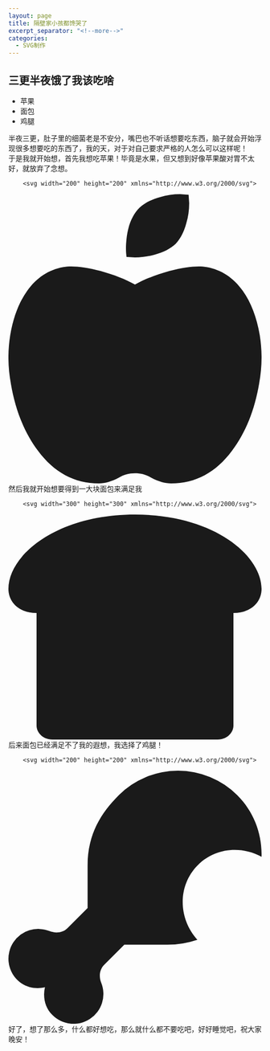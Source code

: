 ```yaml
---
layout: page
title: 隔壁家小孩都馋哭了
excerpt_separator: "<!--more-->"
categories:
  - SVG制作
---
```

## 三更半夜饿了我该吃啥  
* 苹果
* 面包
* 鸡腿
<!--more-->
半夜三更，肚子里的细菌老是不安分，嘴巴也不听话想要吃东西，脑子就会开始浮现很多想要吃的东西了，我的天，对于对自己要求严格的人怎么可以这样呢！  
于是我就开始想，首先我想吃苹果！毕竟是水果，但又想到好像苹果酸对胃不太好，就放弃了念想。  

		<svg width="200" height="200" xmlns="http://www.w3.org/2000/svg">
  <g> 
    <svg aria-hidden="true" focusable="false" data-prefix="fas" data-icon="apple-alt" class="svg-inline--fa fa-apple-alt fa-w-14" role="img" xmlns="http://www.w3.org/2000/svg" viewBox="0 0 448 512">
		<path fill="currentColor" d="M350.85 129c25.97 4.67 47.27 18.67 63.92 42 14.65 20.67 24.64 46.67 29.96 78 4.67 28.67 4.32 57.33-1 86-7.99 47.33-23.97 87-47.94 119-28.64 38.67-64.59 58-107.87 58-10.66 0-22.3-3.33-34.96-10-8.66-5.33-18.31-8-28.97-8s-20.3 2.67-28.97 8c-12.66 6.67-24.3 10-34.96 10-43.28 0-79.23-19.33-107.87-58-23.97-32-39.95-71.67-47.94-119-5.32-28.67-5.67-57.33-1-86 5.32-31.33 15.31-57.33 29.96-78 16.65-23.33 37.95-37.33 63.92-42 15.98-2.67 37.95-.33 65.92 7 23.97 6.67 44.28 14.67 60.93 24 16.65-9.33 36.96-17.33 60.93-24 27.98-7.33 49.96-9.67 65.94-7zm-54.94-41c-9.32 8.67-21.65 15-36.96 19-10.66 3.33-22.3 5-34.96 5l-14.98-1c-1.33-9.33-1.33-20 0-32 2.67-24 10.32-42.33 22.97-55 9.32-8.67 21.65-15 36.96-19 10.66-3.33 22.3-5 34.96-5l14.98 1 1 15c0 12.67-1.67 24.33-4.99 35-3.99 15.33-10.31 27.67-18.98 37z"></path></svg>
      <animate attributeName="x" from="160" to="60" begin="0s" dur="3s" repeatCount="indefinite" />
  </g>
</svg>  
<br>
然后我就开始想要得到一大块面包来满足我
<br>

		<svg width="300" height="300" xmlns="http://www.w3.org/2000/svg">
  <g> 
    <svg aria-hidden="true" focusable="false" data-prefix="fas" data-icon="bread-slice" class="svg-inline--fa fa-bread-slice fa-w-18" role="img" xmlns="http://www.w3.org/2000/svg" viewBox="0 0 576 512">
    	<path fill="currentColor" d="M288 0C108 0 0 93.4 0 169.14 0 199.44 24.24 224 64 224v256c0 17.67 16.12 32 36 32h376c19.88 0 36-14.33 36-32V224c39.76 0 64-24.56 64-54.86C576 93.4 468 0 288 0z"></path></svg>
      <animate attributeName="x" from="160" to="60" begin="0s" dur="3s" repeatCount="indefinite" />
  </g>
</svg>
<br>
后来面包已经满足不了我的遐想，我选择了鸡腿！   
<br>

		<svg width="200" height="200" xmlns="http://www.w3.org/2000/svg">
  <g> 
    <svg aria-hidden="true" focusable="false" data-prefix="fas" data-icon="drumstick-bite" class="svg-inline--fa fa-drumstick-bite fa-w-16" role="img" xmlns="http://www.w3.org/2000/svg" viewBox="0 0 512 512">
		<path fill="currentColor" d="M462.8 49.57a169.44 169.44 0 0 0-239.5 0C187.82 85 160.13 128 160.13 192v85.83l-40.62 40.59c-9.7 9.69-24 11.07-36.78 6a60.33 60.33 0 0 0-65 98.72C33 438.39 54.24 442.7 73.85 438.21c-4.5 19.6-.18 40.83 15.1 56.1a60.35 60.35 0 0 0 98.8-65c-5.09-12.73-3.72-27 6-36.75L234.36 352h85.89a187.87 187.87 0 0 0 61.89-10c-39.64-43.89-39.83-110.23 1.05-151.07 34.38-34.36 86.76-39.46 128.74-16.8 1.3-44.96-14.81-90.28-49.13-124.56z"></path></svg>
      <animate attributeName="x" from="160" to="60" begin="0s" dur="3s" repeatCount="indefinite" />
  </g>
</svg>
<br>
好了，想了那么多，什么都好想吃，那么就什么都不要吃吧，好好睡觉吧，祝大家晚安！